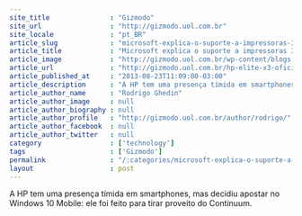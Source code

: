 ```yaml
---
site_title               : "Gizmodo"
site_url                 : "http://gizmodo.uol.com.br"
site_locale              : "pt_BR"
article_slug             : "microsoft-explica-o-suporte-a-impressoras-3d-no-windows-8-1"
article_title            : "Microsoft explica o suporte a impressoras 3D no Windows 8.1"
article_image            : "http://gizmodo.uol.com.br/wp-content/blogs.dir/8/files/2016/02/hp-elite-x3-4.jpg"
article_url              : "http://gizmodo.uol.com.br/hp-elite-x3-oficial/"
article_published_at     : "2013-08-23T11:09:00-03:00"
article_description      : "A HP tem uma presença tímida em smartphones, mas decidiu apostar no Windows 10 Mobile: ele foi feito para tirar proveito do Continuum."
article_author_name      : "Rodrigo Ghedin"
article_author_image     : null
article_author_biography : null
article_author_profile   : "http://gizmodo.uol.com.br/author/rodrigo/"
article_author_facebook  : null
article_author_twitter   : null
category                 : ['technology']
tags                     : ['Gizmodo']
permalink                : "/:categories/microsoft-explica-o-suporte-a-impressoras-3d-no-windows-8-1/"
layout                   : post
---
```


A HP tem uma presença tímida em smartphones, mas decidiu apostar no Windows 10 Mobile: ele foi feito para tirar proveito do Continuum.
